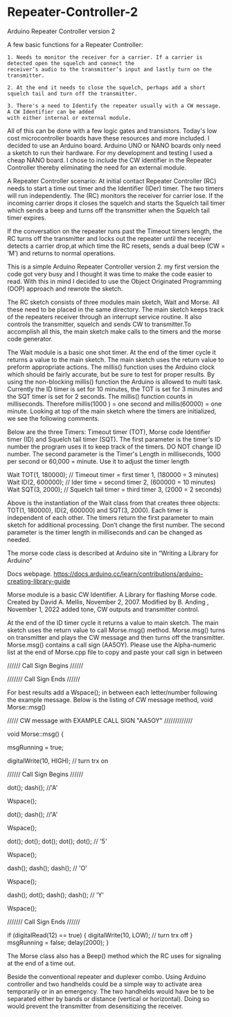 # Repeater-Controller-2
Arduino Repeater Controller version 2
       
A few basic functions for a Repeater Controller: 

    1. Needs to monitor the receiver for a carrier. If a carrier is detected open the squelch and connect the  
    receiver’s audio to the transmitter’s input and lastly turn on the transmitter.
    
    2. At the end it needs to close the squelch, perhaps add a short squelch tail and turn off the transmitter.
    
    3. There's a need to Identify the repeater usually with a CW message. A CW Identifier can be added 
    with either internal or external module.  
       

All of this can be done with a few logic gates and transistors. Today's low cost microcontroller boards have these resources and more included. I decided to use an Arduino board. Arduino UNO or NANO boards only need a sketch to run their hardware. For my development and testing I used a cheap NANO board. I chose to include the CW identifier in the Repeater Controller thereby eliminating the need for an external module.

A Repeater Controller scenario: 
At initial contact Repeater Controller (RC) needs to start a time out timer and the Identifier (IDer) timer. The two timers will run independently. The (RC) monitors the receiver for carrier lose. If the incoming  carrier drops it closes the squelch and starts the Squelch tail timer which sends a beep and turns off the transmitter when the Squelch tail timer expires. 

If the conversation on the repeater runs past the Timeout timers length, the RC turns off the transmitter and locks out the repeater until  the receiver detects a carrier drop,at which time the RC resets, sends a dual beep (CW = ‘M’) and returns to normal operations.

This is a simple Arduino Repeater Controller version 2. my first version the code got very busy and I thought it was time to make the code easier to read. With this in mind I decided to use the Object Originated Programming  (OOP) approach and rewrote the sketch. 

The RC sketch consists of three modules main sketch, Wait and Morse. All these need to be placed in the same directory. The main sketch keeps track of the repeaters receiver through an interrupt service routine. It also controls the transmitter, squelch and sends CW to transmitter.To accomplish all this, the main sketch make calls to the timers and the morse code generator. 

The Wait module is a basic one shot timer. At the end of the timer cycle it returns a value to the main sketch. The main sketch uses the return value to preform appropriate actions. The millis() function uses the Arduino clock which should be fairly accurate, but be sure to test for proper results. By using the non-blocking millis() function the Arduino is allowed to multi task. Currently the ID timer is set for 10 minutes, the TOT is set for 3 minutes and the SQT timer is set for 2 seconds. The millis() function counts in milliseconds. Therefore millis(1000 ) = one second and millis(60000) = one minute. Looking at top of the main sketch where the timers are initialized, we see the following comments. 

Below are the three Timers: Timeout timer (TOT), Morse code Identifier timer (ID) and Squelch tail timer (SQT). The first parameter is the timer's ID number the program uses it to keep track of the timers. DO NOT change ID number.
The second parameter is the Timer's Length in milliseconds, 1000 per second or 60,000 = minute. Use it to adjust the timer length

Wait TOT(1, 180000); // Timeout timer = first timer 1, (180000 = 3 minutes)
Wait ID(2, 600000); // Ider time = second timer 2, (600000 = 10 minutes)
Wait SQT(3, 2000); // Squelch tail timer = third timer 3, (2000 = 2 seconds)

Above is the instantiation of the Wait class from that creates three objects: TOT(1, 180000), ID(2, 600000) and SQT(3, 2000). Each timer is independent of each other. The timers return the first parameter to main sketch for additional processing. Don’t change the first number. The second parameter is the timer length in milliseconds and can be changed as needed.

The morse code class is described at Arduino site in “Writing a Library for Arduino”

Docs webpage.  https://docs.arduino.cc/learn/contributions/arduino-creating-library-guide

  Morse module is a basic CW Identifier. A Library for flashing Morse code.
  Created by David A. Mellis, November 2, 2007.
  Modified by B. Anding , November 1, 2022  added tone, CW outputs and transmitter control.

At the end of the ID timer cycle it returns a value to main sketch. The main sketch uses the return value to call Morse.msg() method. Morse.msg() turns on transmitter and plays the CW message and then turns off the transmitter. 
Morse.msg() contains a call sign (AA5OY). Please use the Alpha-numeric list at the end of Morse.cpp file to copy and paste your call sign in between 

////// Call Sign Begins  //////
                
                
/////// Call Sign Ends  //////

For best results add a Wspace(); in between each letter/number following the example message.
Below is the listing of CW message method, void Morse::msg()

///// CW message with  EXAMPLE CALL SIGN "AA5OY"  /////////////
  


void Morse::msg()
{


  msgRunning = true;

  digitalWrite(10, HIGH); // turn trx on

  ////// Call Sign Begins  //////
  
  dot(); dash(); //'A'
  
  Wspace();
  
  dot(); dash(); //'A'
  
  Wspace();
  
  dot(); dot(); dot(); dot(); dot(); // '5'
  
  Wspace();
  
  dash(); dash(); dash(); // 'O'
  
  Wspace();
  
  dash();  dot();  dash(); dash(); // 'Y'
  
  Wspace();
  
  /////// Call Sign Ends  //////
  

  if (digitalRead(12) == true)
  {
    digitalWrite(10, LOW); // turn trx off
  }
  msgRunning = false;
  delay(2000);
}

The Morse class also has a Beep() method which the RC uses for signaling at the end of a time out. 

Beside the conventional repeater and duplexer combo.  Using Arduino controller and two handhelds could be a simple way to activate area temporarily or in an emergency. The two handhelds would have be to be separated either by bands or distance (vertical or horizontal). Doing so would prevent the transmitter from  desensitizing the receiver.
